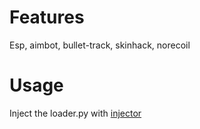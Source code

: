 # Features
Esp, aimbot, bullet-track, skinhack, norecoil

# Usage
Inject the loader.py with [injector](https://github.com/bloodstrike-hacks/injector)
